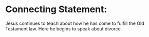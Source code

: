 # Connecting Statement:

Jesus continues to teach about how he has come to fulfill the Old Testament law. Here he begins to speak about divorce.